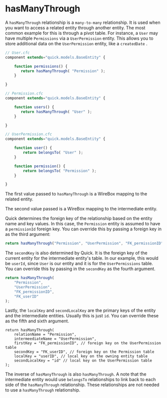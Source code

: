 # hasManyThrough

A `hasManyThrough` relationship is a `many-to-many` relationship. It is used when you want to access a related entity through another entity. The most common example for this is through a pivot table. For instance, a `User` may have multiple `Permissions` via a `UserPermission` entity. This allows you to store additional data on the `UserPermission` entity, like a `createdDate` .

```javascript
// User.cfc
component extends="quick.models.BaseEntity" {

    function permissions() {
       return hasManyThrough( "Permission" );
    }

}
```

```javascript
// Permission.cfc
component extends="quick.models.BaseEntity" {

    function users() {
       return hasManyThrough( "User" );
    }

}
```

```javascript
// UserPermission.cfc
component extends="quick.models.BaseEntity" {

    function user() {
        return belongsTo( "User" );
    }

    function permission() {
        return belongsTo( "Permission" );
    }

}
```

The first value passed to `hasManyThrough` is a WireBox mapping to the related entity.

The second value passed is a WireBox mapping to the intermediate entity.

Quick determines the foreign key of the relationship based on the entity name and key values. In this case, the `Permission` entity is assumed to have a `permissionId` foreign key. You can override this by passing a foreign key in as the third argument:

```javascript
return hasManyThrough("Permission", "UserPermission", "FK_permissionID");
```

The `secondKey` is also determined by Quick. It is the foreign key of the current entity for the intermediate entity's table. In our example, this would be `userId`, since `User` is our entity and it is for the `UserPermissions` table. You can override this by passing in the `secondKey` as the fourth argument.

```javascript
return hasManyThrough(
    "Permission",
    "UserPermission",
    "FK_permissionID",
    "FK_userID"
);
```

Lastly, the `localKey` and `secondLocalKey` are the primary keys of the entity and the intermediate entities. Usually this is just `id`. You can override these as the fifth and sixth argument.

```text
return hasManyThrough(
    relationName = "Permission",
    intermeediateName = "UserPermission",
    firstKey = "FK_permissionID", // foreign key on the UserPermission table
    secondKey = "FK_userID", // foreign key on the Permission table
    localKey = "userID", // local key on the owning entity table
    secondLocalKey = "id" // local key on the UserPermission table
);
```

The inverse of `hasManyThrough` is also `hasManyThrough`. A note that the intermediate entity would use `belongsTo` relationships to link back to each side of the `hasManyThrough` relationship. These relationships are not needed to use a `hasManyThrough` relationship.


